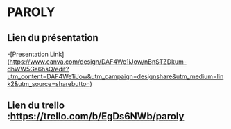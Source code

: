 # PAROLY

## Lien du présentation 
-[Presentation Link] (https://www.canva.com/design/DAF4We1iJow/nBnSTZDkum-dhWW5Ga6hsQ/edit?utm_content=DAF4We1iJow&utm_campaign=designshare&utm_medium=link2&utm_source=sharebutton)


## Lien du trello :https://trello.com/b/EgDs6NWb/paroly
